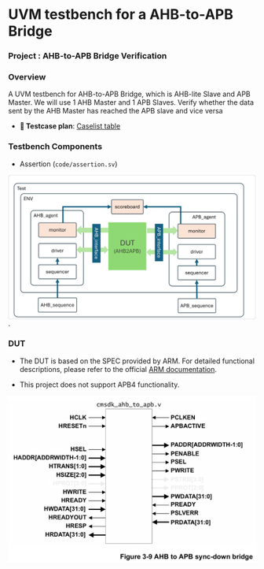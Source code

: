 
# UVM testbench for a AHB-to-APB Bridge

### Project : AHB-to-APB Bridge Verification
### Overview

A UVM testbench for AHB-to-APB Bridge, which is AHB-lite Slave and APB Master. We will use 1 AHB Master and 1 APB Slaves. Verify whether the data sent by the AHB Master has reached the APB slave and vice versa

- **🔗 Testcase plan**: [Caselist table](https://github.com/chenshowa/IC-Verification-Portfolio/blob/main/AHB-to-APB-Bridge-Verification/testcase_plan.xlsx)


### Testbench Components
- Assertion (`code/assertion.sv`)

<img src="testbench_AHB2APB.png" alt="A floating image" style="float: right; margin-left: 15px;">


.


### DUT



- The DUT is based on the SPEC provided by ARM. For detailed functional descriptions, please refer to the official [ARM documentation](https://developer.arm.com/documentation/ddi0479/d/basic-ahb-lite-components/ahb-to-apb-sync-down-bridge?lang=en).

- This project does not support APB4 functionality.

<img src="DUT_AHB2APB.png" alt="A floating image" style="float: right; margin-left: 15px;">